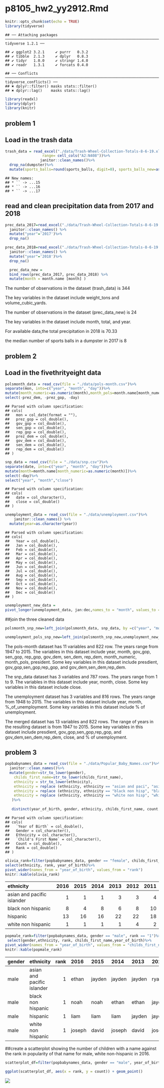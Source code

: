 p8105\_hw2\_yy2912.Rmd
================

``` r
knitr::opts_chunk$set(echo = TRUE)
library(tidyverse)
```

    ## ── Attaching packages ──────────────────────────────────────────────────────────────────────── tidyverse 1.2.1 ──

    ## ✔ ggplot2 3.2.1     ✔ purrr   0.3.2
    ## ✔ tibble  2.1.3     ✔ dplyr   0.8.3
    ## ✔ tidyr   1.0.0     ✔ stringr 1.4.0
    ## ✔ readr   1.3.1     ✔ forcats 0.4.0

    ## ── Conflicts ─────────────────────────────────────────────────────────────────────────── tidyverse_conflicts() ──
    ## ✖ dplyr::filter() masks stats::filter()
    ## ✖ dplyr::lag()    masks stats::lag()

``` r
library(readxl)
library(dplyr)
library(knitr)
```

## problem 1

## Load in the trash data

``` r
trash_data = read_excel("./data/Trash-Wheel-Collection-Totals-8-6-19.xlsx", sheet = "Mr. Trash Wheel",
                 range= cell_cols("A2:N408"))%>%
                janitor::clean_names()%>%
  drop_na(dumpster)%>%
  mutate(sports_balls=round(sports_balls, digit=0), sports_balls_new=as.integer(sports_balls))
```

    ## New names:
    ## * `` -> ...15
    ## * `` -> ...16
    ## * `` -> ...17

## read and clean precipitation data from 2017 and 2018

``` r
prec_data_2017=read_excel("./data/Trash-Wheel-Collection-Totals-8-6-19.xlsx",sheet="2017 Precipitation", range = "A2:B14") %>%
  janitor::clean_names() %>%
  mutate("year"='2017')%>%
  drop_na()
```

``` r
prec_data_2018=read_excel("./data/Trash-Wheel-Collection-Totals-8-6-19.xlsx",sheet="2018 Precipitation", range = "A2:B14") %>%
  janitor::clean_names() %>%
  mutate("year"='2018')%>%
  drop_na()
```

``` r
  prec_data_new = 
  bind_rows(prec_data_2017, prec_data_2018) %>%
  mutate(month = month.name [month] )
```

The number of observations in the dataset (trash\_data) is 344

The key variables in the dataset include weight\_tons and
volume\_cubic\_yards.

The number of observations in the dataset (prec\_data\_new) is 24

The key variables in the dataset include month, total, and year.

For available data,the total precipitation in 2018 is 70.33

the median number of sports balls in a dumpster in 2017 is 8

## problem 2

## Load in the fivethrityeight data

``` r
polsmonth_data = read_csv(file = "./data/pols-month.csv")%>% 
separate(mon, into=c("year", "month", "day"))%>% 
mutate(month_numeric=as.numeric(month),month_pols=month.name[month_numeric],president=ifelse(prez_gop, 'gop','dem'))%>% 
select(-prez_dem, -prez_gop, -day)
```

    ## Parsed with column specification:
    ## cols(
    ##   mon = col_date(format = ""),
    ##   prez_gop = col_double(),
    ##   gov_gop = col_double(),
    ##   sen_gop = col_double(),
    ##   rep_gop = col_double(),
    ##   prez_dem = col_double(),
    ##   gov_dem = col_double(),
    ##   sen_dem = col_double(),
    ##   rep_dem = col_double()
    ## )

``` r
snp_data = read_csv(file = "./data/snp.csv")%>% 
separate(date, into=c("year", "month", "day"))%>%
mutate(month=month.name[month_numeric=as.numeric(month)])%>% 
select(-day)%>%
select("year", "month","close")
```

    ## Parsed with column specification:
    ## cols(
    ##   date = col_character(),
    ##   close = col_double()
    ## )

``` r
unemployment_data = read_csv(file = "./data/unemployment.csv")%>% 
    janitor::clean_names() %>% 
  mutate(year=as.character(year))
```

    ## Parsed with column specification:
    ## cols(
    ##   Year = col_double(),
    ##   Jan = col_double(),
    ##   Feb = col_double(),
    ##   Mar = col_double(),
    ##   Apr = col_double(),
    ##   May = col_double(),
    ##   Jun = col_double(),
    ##   Jul = col_double(),
    ##   Aug = col_double(),
    ##   Sep = col_double(),
    ##   Oct = col_double(),
    ##   Nov = col_double(),
    ##   Dec = col_double()
    ## )

``` r
unemployment_new_data = 
pivot_longer(unemployment_data, jan:dec,names_to = "month", values_to = "%_of_unemployment")
```

\#\#join the three cleaned
data

``` r
polsmonth_snp_new=left_join(polsmonth_data, snp_data, by =c("year", "month"))
```

``` r
unemployment_pols_snp_new=left_join(polsmonth_snp_new,unemployment_new_data, by =c("year", "month"))
```

The pols-month dataset has 11 variables and 822 row. The years range
from 1947 to 2015. The variables in this dataset include year, month,
gov\_gop, sen\_gop, rep\_gop, gov\_dem, sen\_dem, rep\_dem,
month\_numeric, month\_pols, president. Some key variables in this
dataset include presdient, gov\_gop,sen\_gop,rep\_gop, and
gov\_dem,sen\_dem,rep\_dem.

The snp\_data dataset has 3 variables and 787 rows. The years range from
1 to 9. The variables in this dataset include year, month, close. Some
key variables in this dataset include close.

The unemployment dataset has 3 variables and 816 rows. The years range
from 1948 to 2015. The variables in this dataset include year, month,
%\_of\_unemployment. Some key variables in this dataset include % of
unemployment.

The merged dataset has 13 variables and 822 rows. The range of years in
the resulting dataset is from 1947 to 2015. Some key variables in this
dataset include presdient, gov\_gop,sen\_gop,rep\_gop, and
gov\_dem,sen\_dem,rep\_dem, close, and % of unemployment.

## problem 3

``` r
popbabynames_data = read_csv(file = "./data/Popular_Baby_Names.csv")%>% 
  janitor::clean_names()%>%
  mutate(gender=str_to_lower(gender),
    childs_first_name=str_to_lower(childs_first_name),
    ethnicity = str_to_lower(ethnicity),
    ethnicity = replace (ethnicity, ethnicity == "asian and paci", "asian and pacific islander"),
    ethnicity = replace (ethnicity, ethnicity == "black non hisp", "black non hispanic"),
    ethnicity = replace (ethnicity, ethnicity == "white non hisp", "white non hispanic")
   )%>%
        
   distinct(year_of_birth, gender, ethnicity, childs_first_name, count, rank, .keep_all=TRUE)
```

    ## Parsed with column specification:
    ## cols(
    ##   `Year of Birth` = col_double(),
    ##   Gender = col_character(),
    ##   Ethnicity = col_character(),
    ##   `Child's First Name` = col_character(),
    ##   Count = col_double(),
    ##   Rank = col_double()
    ## )

``` r
olivia_rank=filter(popbabynames_data, gender == "female", childs_first_name == "olivia")%>%
select(ethnicity, rank, year_of_birth)%>%
pivot_wider(names_from = "year_of_birth", values_from = "rank")
knitr::kable(olivia_rank)
```

| ethnicity                  | 2016 | 2015 | 2014 | 2013 | 2012 | 2011 |
| :------------------------- | ---: | ---: | ---: | ---: | ---: | ---: |
| asian and pacific islander |    1 |    1 |    1 |    3 |    3 |    4 |
| black non hispanic         |    8 |    4 |    8 |    6 |    8 |   10 |
| hispanic                   |   13 |   16 |   16 |   22 |   22 |   18 |
| white non hispanic         |    1 |    1 |    1 |    1 |    4 |    2 |

``` r
popmale_rank=filter(popbabynames_data, gender == "male", rank == "1")%>%
 select(gender,ethnicity, rank, childs_first_name,year_of_birth)%>%
pivot_wider(names_from = "year_of_birth", values_from = "childs_first_name")
knitr::kable(popmale_rank)
```

| gender | ethnicity                  | rank | 2016   | 2015   | 2014   | 2013   | 2012   | 2011    |
| :----- | :------------------------- | ---: | :----- | :----- | :----- | :----- | :----- | :------ |
| male   | asian and pacific islander |    1 | ethan  | jayden | jayden | jayden | ryan   | ethan   |
| male   | black non hispanic         |    1 | noah   | noah   | ethan  | ethan  | jayden | jayden  |
| male   | hispanic                   |    1 | liam   | liam   | liam   | jayden | jayden | jayden  |
| male   | white non hispanic         |    1 | joseph | david  | joseph | david  | joseph | michael |

\#\#create a scatterplot showing the number of children with a name
against the rank in popularity of that name for male, white non-hispanic
in
2016.

``` r
scatterplot_df=filter(popbabynames_data, gender == "male", year_of_birth=="2016", ethnicity=="white non hispanic")

ggplot(scatterplot_df, aes(x = rank, y = count)) + geom_point()
```

![](p8105_hw2_yy2912_files/figure-gfm/unnamed-chunk-15-1.png)<!-- -->
